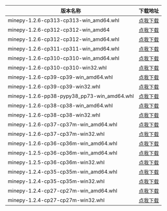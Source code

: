 <table>
<thead><tr><th>版本名称</th><th>下载地址</th></tr></thead>
<tbody>
<tr><td>minepy-1.2.6-cp313-cp313-win_amd64.whl</td><td><a href="https://mbd.pub/o/bread/mbd-aJaam5xp">点我下载</a></td></tr>
<tr><td>minepy-1.2.6-cp312-cp312-win_amd64</td><td><a href="https://mbd.pub/o/bread/mbd-ZpyXlZpt">点我下载</a></td></tr>
<tr><td>minepy-1.2.6-cp312-cp312-win_amd64.whl</td><td><a href="https://mbd.pub/o/bread/mbd-Zp2WmpZu">点我下载</a></td></tr>
<tr><td>minepy-1.2.6-cp311-cp311-win_amd64.whl</td><td><a href="https://mbd.pub/o/bread/mbd-ZpyXlZpu">点我下载</a></td></tr>
<tr><td>minepy-1.2.6-cp310-cp310-win_amd64.whl</td><td><a href="https://mbd.pub/o/bread/mbd-Zpubmp1v">点我下载</a></td></tr>
<tr><td>minepy-1.2.6-cp310-cp310-win32.whl</td><td><a href="https://mbd.pub/o/bread/mbd-ZpyalZlq">点我下载</a></td></tr>
<tr><td>minepy-1.2.6-cp39-cp39-win_amd64.whl</td><td><a href="https://mbd.pub/o/bread/mbd-Zpubmp1t">点我下载</a></td></tr>
<tr><td>minepy-1.2.6-cp39-cp39-win32.whl</td><td><a href="https://mbd.pub/o/bread/mbd-ZpyalZlt">点我下载</a></td></tr>
<tr><td>minepy-1.2.6-pp38-pypy38_pp73-win_amd64.whl</td><td><a href="https://mbd.pub/o/bread/mbd-ZpyalZlu">点我下载</a></td></tr>
<tr><td>minepy-1.2.6-cp38-cp38-win_amd64.whl</td><td><a href="https://mbd.pub/o/bread/mbd-Zpubmp1r">点我下载</a></td></tr>
<tr><td>minepy-1.2.6-cp38-cp38-win32.whl</td><td><a href="https://mbd.pub/o/bread/mbd-ZpyalZls">点我下载</a></td></tr>
<tr><td>minepy-1.2.6-cp37-cp37m-win_amd64.whl</td><td><a href="https://mbd.pub/o/bread/mbd-Zpubmp1p">点我下载</a></td></tr>
<tr><td>minepy-1.2.6-cp37-cp37m-win32.whl</td><td><a href="https://mbd.pub/o/bread/mbd-ZpyalZlr">点我下载</a></td></tr>
<tr><td>minepy-1.2.6-cp36-cp36m-win_amd64.whl</td><td><a href="https://mbd.pub/o/bread/mbd-Zpubmpxw">点我下载</a></td></tr>
<tr><td>minepy-1.2.5-cp36-cp36m-win_amd64.whl</td><td><a href="https://mbd.pub/o/bread/mbd-ZpyalZlp">点我下载</a></td></tr>
<tr><td>minepy-1.2.5-cp36-cp36m-win32.whl</td><td><a href="https://mbd.pub/o/bread/mbd-ZpyalZhy">点我下载</a></td></tr>
<tr><td>minepy-1.2.4-cp35-cp35m-win_amd64.whl</td><td><a href="https://mbd.pub/o/bread/mbd-ZpyalZhx">点我下载</a></td></tr>
<tr><td>minepy-1.2.4-cp35-cp35m-win32.whl</td><td><a href="https://mbd.pub/o/bread/mbd-ZpyalZhw">点我下载</a></td></tr>
<tr><td>minepy-1.2.4-cp27-cp27m-win_amd64.whl</td><td><a href="https://mbd.pub/o/bread/mbd-ZpyalZhv">点我下载</a></td></tr>
<tr><td>minepy-1.2.4-cp27-cp27m-win32.whl</td><td><a href="https://mbd.pub/o/bread/mbd-ZpyalZhu">点我下载</a></td></tr>
</tbody>
</table>
